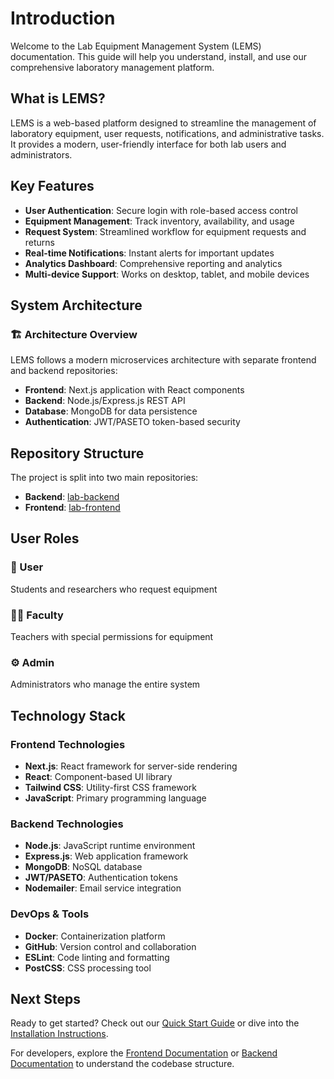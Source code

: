 # Introduction

Welcome to the Lab Equipment Management System (LEMS) documentation. This guide will help you understand, install, and use our comprehensive laboratory management platform.

## What is LEMS?

LEMS is a web-based platform designed to streamline the management of laboratory equipment, user requests, notifications, and administrative tasks. It provides a modern, user-friendly interface for both lab users and administrators.

## Key Features

- **User Authentication**: Secure login with role-based access control
- **Equipment Management**: Track inventory, availability, and usage
- **Request System**: Streamlined workflow for equipment requests and returns
- **Real-time Notifications**: Instant alerts for important updates
- **Analytics Dashboard**: Comprehensive reporting and analytics
- **Multi-device Support**: Works on desktop, tablet, and mobile devices

## System Architecture

<div class="api-endpoint">
  <h3>🏗️ Architecture Overview</h3>
  <p>LEMS follows a modern microservices architecture with separate frontend and backend repositories:</p>
  <ul>
    <li><strong>Frontend</strong>: Next.js application with React components</li>
    <li><strong>Backend</strong>: Node.js/Express.js REST API</li>
    <li><strong>Database</strong>: MongoDB for data persistence</li>
    <li><strong>Authentication</strong>: JWT/PASETO token-based security</li>
  </ul>
</div>

## Repository Structure

The project is split into two main repositories:

- **Backend**: [lab-backend](https://github.com/knightempire/lab-backend)
- **Frontend**: [lab-frontend](https://github.com/knightempire/lab-frontend)

## User Roles

<div class="grid grid-cols-1 md:grid-cols-3 gap-4 my-8">
  <div class="feature-card">
    <h3 class="text-lg font-semibold mb-2">👤 User</h3>
    <p class="text-sm text-gray-600">Students and researchers who request equipment</p>
  </div>
  <div class="feature-card">
    <h3 class="text-lg font-semibold mb-2">👨‍🏫 Faculty</h3>
    <p class="text-sm text-gray-600">Teachers with special permissions for equipment</p>
  </div>
  <div class="feature-card">
    <h3 class="text-lg font-semibold mb-2">⚙️ Admin</h3>
    <p class="text-sm text-gray-600">Administrators who manage the entire system</p>
  </div>
</div>

## Technology Stack

### Frontend Technologies
- **Next.js**: React framework for server-side rendering
- **React**: Component-based UI library
- **Tailwind CSS**: Utility-first CSS framework
- **JavaScript**: Primary programming language

### Backend Technologies
- **Node.js**: JavaScript runtime environment
- **Express.js**: Web application framework
- **MongoDB**: NoSQL database
- **JWT/PASETO**: Authentication tokens
- **Nodemailer**: Email service integration

### DevOps & Tools
- **Docker**: Containerization platform
- **GitHub**: Version control and collaboration
- **ESLint**: Code linting and formatting
- **PostCSS**: CSS processing tool

## Next Steps

Ready to get started? Check out our [Quick Start Guide](/guide/quick-start) or dive into the [Installation Instructions](/guide/installation).

For developers, explore the [Frontend Documentation](/frontend/) or [Backend Documentation](/backend/) to understand the codebase structure.

